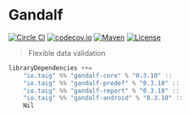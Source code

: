 # Gandalf

[![Circle CI](https://circleci.com/gh/Taig/gandalf.svg?style=shield)](https://circleci.com/gh/Taig/gandalf)
[![codecov.io](https://codecov.io/github/Taig/gandalf/coverage.svg?branch=master)](https://codecov.io/github/Taig/gandalf?branch=master)
[![Maven](https://img.shields.io/maven-central/v/io.taig/gandalf_2.11.svg)](http://search.maven.org/#artifactdetails%7Cio.taig%7Cgandalf_2.11%7C0.3.10%7Cjar)
[![License](https://img.shields.io/badge/license-MIT-blue.svg)](https://raw.githubusercontent.com/Taig/gandalf/master/LICENSE)

> Flexible data validation

```scala
libraryDependencies ++=
    "io.taig" %% "gandalf-core" % "0.3.10" ::
    "io.taig" %% "gandalf-predef" % "0.3.10" ::
    "io.taig" %% "gandalf-report" % "0.3.10" ::
    "io.taig" %% "gandalf-android" % "0.3.10" ::
    Nil
```